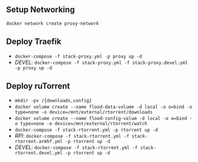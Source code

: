 ## Setup Networking
```
docker network create proxy-network
```

## Deploy Traefik
- `docker-compose -f stack-proxy.yml -p proxy up -d`
- *DEVEL*: `docker-compose -f stack-proxy.yml -f stack-proxy.devel.yml -p proxy up -d`

## Deploy ruTorrent
- `mkdir -pv /{downloads,config}`
- `docker volume create --name flood-data-volume -d local -o o=bind -o type=none -o device=/mnt/external/rtorrent/downloads`
- `docker volume create --name flood-config-volum -d local -o o=bind -o type=none -o device=/mnt/external/rtorrent/watch`
- `docker-compose -f stack-rtorrent.yml -p rtorrent up -d`
- *RPI*: `docker-compose -f stack-rtorrent.yml -f stack-rtorrent.armhf.yml -p rtorrent up -d`
- *DEVEL*: `docker-compose -f stack-rtorrent.yml -f stack-rtorrent.devel.yml -p rtorrent up -d`
